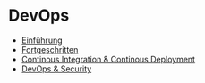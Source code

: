 # DevOps

- [Einführung](./1_theorie/Einführung.md)
- [Fortgeschritten](./1_theorie/Fortgeschritten.md)
- [Continous Integration & Continous Deployment](./1_theorie/CiCd.md)
- [DevOps & Security](./1_theorie/IntegrationSec.md)

